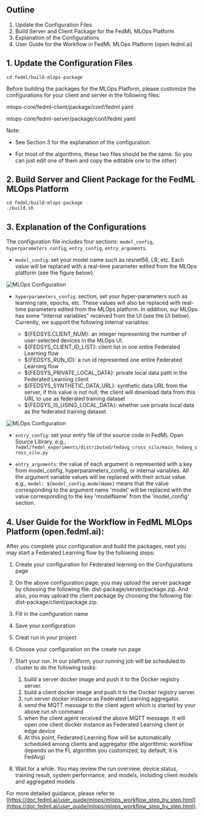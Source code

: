 ## Outline
1. Update the Configuration Files
2. Build Server and Client Package for the FedML MLOps Platform
3. Explanation of the Configurations
4. User Guide for the Workflow in FedML MLOps Platform (open.fedml.ai)

## 1. Update the Configuration Files
```
cd fedml/build-mlops-package
```

Before building the packages for the MLOps Platform, please customize the configurations for your client and server in the following files:
   
   mlops-core/fedml-client/package/conf/fedml.yaml
   
   mlops-core/fedml-server/package/conf/fedml.yaml

Note:

- See Section 3 for the explanation of the configuration.
   
- For most of the algorithms, these two files should be the same. So you can just edit one of them and copy the editable one to the other)


## 2. Build Server and Client Package for the FedML MLOps Platform
```
cd fedml/build-mlops-package
./build.sh
```

## 3. Explanation of the Configurations

The configuration file includes four sections: `model_config`, `hyperparameters_config`, `entry_config`, `entry_arguments`.

- `model_config`: set your model name such as resnet56, LR, etc. Each value will be replaced with a real-time parameter edited from the MLOps platform (see the figure below).

![MLOps Configuration](images/mlops_pkg_config.png)

- `hyperparameters_config`: section, set your hyper-parameters such as learning rate, epochs, etc. 
  These values will also be replaced with real-time parameters edited from the MLOps platform.
  In addition, our MLOps has some "internal variables" received from the UI (see the UI below). Currently, we support the following internal variables:
   
   - ${FEDSYS.CLIENT_NUM}: an integer representing the number of user-selected devices in the MLOps UI.
   - ${FEDSYS_CLIENT_ID_LIST}: client list in one entire Federated Learning flow
   - ${FEDSYS_RUN_ID}: a run id represented one entire Federated Learning flow
   - ${FEDSYS_PRIVATE_LOCAL_DATA}: private local data path in the Federated Learning client
   - ${FEDSYS_SYNTHETIC_DATA_URL}: synthetic data URL from the server, if this value is not null, the client will download data from this URL to use as
   federated training dataset
   - ${FEDSYS_IS_USING_LOCAL_DATA}: whether use private local data as the federated training dataset 

![MLOps Configuration](images/mlops_pkg_start_run.png)


- `entry_config`: set your entry file of the source code in FedML Open Source Library, e.g., `fedml/fedml_experiments/distributed/fedavg_cross_silo/main_fedavg_cross_silo.py`


- `entry_arguments`: the value of each argument is represented with a key from model_config, hyperparameters_config, or internal variables. All the argument variable values
   will be replaced with their actual value. e.g., `model: ${model_config.modelName}` means that the value
   corresponding to the argument name 'model' will be replaced with the value corresponding to the key 'modelName' from the 'model_config' section.


## 4. User Guide for the Workflow in FedML MLOps Platform (open.fedml.ai):
After you complete your configuration and build the packages, next you may start a Federated Learning flow by the following steps:
1. Create your configuration for Federated learning on the Configurations page
2. On the above configuration page, you may upload the server package by choosing the following file: dist-package/server/package.zip.
   And also, you may upload the client package by choosing the following file: dist-package/client/package.zip.
3. Fill in the configuration name
4. Save your configuration
5. Creat run in your project
6. Choose your configuration on the create run page
7. Start your run.
   In our platform, your running job will be scheduled to cluster to do the following tasks:
   1) build a server docker image and push it to the Docker registry server.
   2) build a client docker image and push it to the Docker registry server.
   3) run server docker instance as Federated Learning aggregator.
   4) send the MQTT message to the client agent which is started by your above run.sh command
   5) when the client agent received the above MQTT message.
      It will open one client docker instance as Federated Learning client or edge device
   6) At this point, Federated Learning flow will be automatically scheduled among clients and aggregator 
      (the algorithmic workflow depends on the FL algorithm you customized; by default, it is FedAvg)
   
8. Wait for a while. You may review the run overview, device status,
   training result, system performance, and models, including client models and aggregated models
   
For more detailed guidance, please refer to [https://doc.fedml.ai/user_guide/mlops/mlops_workflow_step_by_step.html](https://doc.fedml.ai/user_guide/mlops/mlops_workflow_step_by_step.html).
